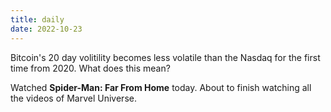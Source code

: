 ```yaml
---
title: daily
date: 2022-10-23
---
```


Bitcoin's 20 day volitility becomes less volatile than the Nasdaq for the first time from 2020. What does this mean?

Watched **Spider-Man: Far From Home** today. About to finish watching all the videos of Marvel Universe. 

